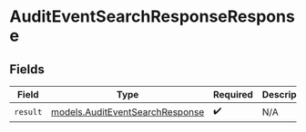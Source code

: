 # AuditEventSearchResponseResponse


## Fields

| Field                                                                    | Type                                                                     | Required                                                                 | Description                                                              |
| ------------------------------------------------------------------------ | ------------------------------------------------------------------------ | ------------------------------------------------------------------------ | ------------------------------------------------------------------------ |
| `result`                                                                 | [models.AuditEventSearchResponse](../models/auditeventsearchresponse.md) | :heavy_check_mark:                                                       | N/A                                                                      |
